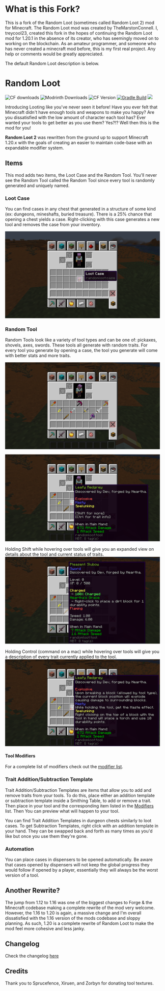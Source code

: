 # What is this Fork?
This is a fork of the Random Loot (sometimes called Random Loot 2) mod for Minecraft. The Random Loot mod was created by TheMarstonConnell. 
I, treycool23, created this fork in the hopes of continuing the Random Loot mod for 1.20.1 in the absence of its creator, who has seemingly moved on to working on the blockchain.
As an amateur programmer, and someone who has never created a minecraft mod before, this is my first real project. Any help or comments would be greatly appreciated. 

The default Random Loot description is below. 

# Random Loot
![CF downloads](https://cf.way2muchnoise.eu/301631.svg) ![Modrinth Downloads](https://img.shields.io/modrinth/dt/bM2Gf75C?logo=modrinth&label=Modrinth)
 ![CF Version](https://cf.way2muchnoise.eu/versions/301631.svg) [![Gradle Build](https://github.com/TheMarstonConnell/randomloot/actions/workflows/gradle.yml/badge.svg)](https://github.com/TheMarstonConnell/randomloot/actions/workflows/gradle.yml) [![](https://dcbadge.vercel.app/api/server/w7FDgqB?style=flat)](https://discord.gg/w7FDgqB)

Introducing Looting like you've never seen it before! Have you ever felt that Minecraft didn't have enough tools and weapons to make you happy? Are you dissatisfied with the low amount of character each tool has? Ever wanted your tools to get better as you use them? Yes?!? Well then this is the mod for you!

**Random Loot 2** was rewritten from the ground up to support Minecraft 1.20.x with the goals of creating an easier to maintain code-base with an expandable modifier system.

## Items
This mod adds two items, the Loot Case and the Random Tool. You'll never see the Random Tool called the Random Tool since every tool is randomly generated and uniquely named.

### Loot Case
You can find cases in any chest that generated in a structure of some kind (ex: dungeons, mineshafts, buried treasure). There is a 25% chance that opening a chest yields a case. Right-clicking with this case generates a new tool and removes the case from your inventory.

![case in inventory](https://raw.githubusercontent.com/TheMarstonConnell/randomloot/main/.github/assets/case_in_inv.png)

### Random Tool
Random Tools look like a variety of tool types and can be one of: pickaxes, shovels, axes, swords. These tools all generate with random traits. For every tool you generate by opening a case, the tool you generate will come with better stats and more traits.

![tools in inventory](https://raw.githubusercontent.com/TheMarstonConnell/randomloot/main/.github/assets/tools.png)

![tools with information](https://raw.githubusercontent.com/TheMarstonConnell/randomloot/main/.github/assets/info.png)

Holding Shift while hovering over tools will give you an expanded view on details about the tool and current status of traits.
![tools with shift information](https://raw.githubusercontent.com/TheMarstonConnell/randomloot/main/.github/assets/shift_info.png)

Holding Control (command on a mac) while hovering over tools will give you a description of every trait currently applied to the tool.
![tools with control information](https://raw.githubusercontent.com/TheMarstonConnell/randomloot/main/.github/assets/expanded_info.png)

#### Tool Modifiers
For a complete list of modifiers check out the [modifier list](https://github.com/TheMarstonConnell/randomloot/blob/main/MODIFIERS.md).

### Trait Addition/Subtraction Template
Trait Addition/Subtraction Templates are items that allow you to add and remove traits from your tools. To do this, place either an addition template or subtraction template inside a Smithing Table, to add or remove a trait. Then place in your tool and the corresponding item listed in the [Modifiers](https://github.com/TheMarstonConnell/randomloot/blob/main/MODIFIERS.md) list. Then You can preview what will happen to your tool.

You can find Trait Addition Templates in dungeon chests similarly to loot cases. To get Subtraction Templates, right click with an addition template in your hand. They can be swapped back and forth as many times as you'd like but once you use them they're gone.

### Automation

You can place cases in dispensers to be opened automatically. Be aware that cases opened by dispensers will not keep the global progress they would follow if opened by a player, essentially they will always be the worst version of a tool.

## Another Rewrite?
The jump from 1.12 to 1.16 was one of the biggest changes to Forge & the Minecraft codebase making a complete rewrite of the mod very welcome. However, the 1.16 to 1.20 is again, a massive change and I'm overall dissatisfied with the 1.16 version of the mods codebase and sloppy planning. As such, 1.20 is a complete rewrite of Random Loot to make the mod feel more cohesive and less janky.

## Changelog
Check the changelog [here](https://github.com/TheMarstonConnell/randomloot/blob/main/CHANGELOG.md)

## Credits
Thank you to Sprucefence, Xiruen, and Zorbyn for donating tool textures.
